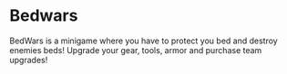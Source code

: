 # Bedwars
BedWars is a minigame where you have to protect you bed and destroy enemies beds!
Upgrade your gear, tools, armor and purchase team upgrades!

